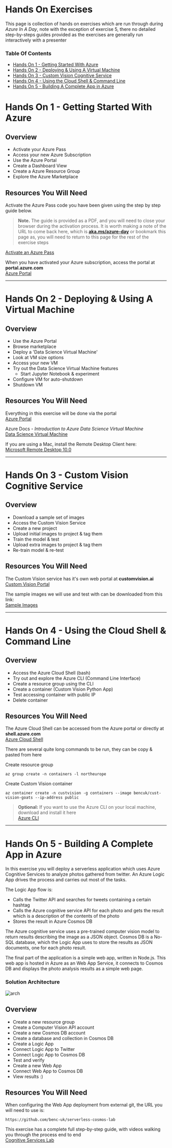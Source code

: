 # Hands On Exercises
This page is collection of hands on exercises which are run through during *Azure In A Day*, note with the exception of exercise 5, there no detailed step-by-steps guides provided as the exercises are generally run interactively with a presenter 

### Table Of Contents
- [Hands On 1 - Getting Started With Azure](#hands-on-1---getting-started-with-azure)
- [Hands On 2 - Deploying & Using A Virtual Machine](#hands-on-2---deploying--using-a-virtual-machine)
- [Hands On 3 - Custom Vision Cognitive Service](#hands-on-3---custom-vision-cognitive-service)
- [Hands On 4 - Using the Cloud Shell & Command Line](#hands-on-4---using-the-cloud-shell--command-line)
- [Hands On 5 - Building A Complete App in Azure](#hands-on-5---building-a-complete-app-in-azure)

# Hands On 1 - Getting Started With Azure

## Overview
- Activate your Azure Pass
- Access your new Azure Subscription
- Use the Azure Portal
- Create a Dashboard View
- Create a Azure Resource Group
- Explore the Azure Marketplace

## Resources You Will Need

Activate the Azure Pass code you have been given using the step by step guide below.  

>**Note.** The guide is provided as a PDF, and you will need to close your browser during the activation process. It is worth making a note of the URL to come back here, which is **[aka.ms/azure-day](http://aka.ms/azure-day)** or bookmark this page as, you will need to return to this page for the rest of the exercise steps

<a href="https://raw.githubusercontent.com/benc-uk/azureday/master/azurepass-guide.pdf" class="btn-blue">Activate an Azure Pass</a> 

When you have activated your Azure subscription, access the portal at **portal<span></span>.azure.com**  
<a href="https://portal.azure.com" class="btn-blue" target="_blank">Azure Portal</a>

---

# Hands On 2 - Deploying & Using A Virtual Machine

## Overview
- Use the Azure Portal
- Browse marketplace
- Deploy a 'Data Science Virtual Machine'
- Look at VM size options
- Access your new VM
- Try out the Data Science Virtual Machine features
  - Start Jupyter Notebook & experiment
- Configure VM for auto-shutdown
- Shutdown VM

## Resources You Will Need

Everything in this exercise will be done via the portal  
<a href="https://portal.azure.com" class="btn-blue" target="_blank">Azure Portal</a>

Azure Docs - *Introduction to Azure Data Science Virtual Machine*  
<a href="https://docs.microsoft.com/en-us/azure/machine-learning/data-science-virtual-machine/overview" class="btn-blue" target="_blank">Data Science Virtual Machine</a>

If you are using a Mac, install the Remote Desktop Client here:  
<a href="https://itunes.apple.com/gb/app/microsoft-remote-desktop-10/id1295203466" class="btn-blue" target="_blank">Microsoft Remote Desktop 10.0</a>

---

# Hands On 3 - Custom Vision Cognitive Service

## Overview
- Download a sample set of images
- Access the Custom Vision Service
- Create a new project
- Upload initial images to project & tag them
- Train the model & test
- Upload extra images to project & tag them
- Re-train model & re-test

## Resources You Will Need

The Custom Vision service has it's own web portal at **customvision<span></span>.ai**  
<a href="https://customvision.ai/" class="btn-blue" target="_blank">Custom Vision Portal</a>

The sample images we will use and test with can be downloaded from this link:  
<a href="custom-vision-images.zip" class="btn-green">Sample Images</a>

---

# Hands On 4 - Using the Cloud Shell & Command Line

## Overview
- Access the Azure Cloud Shell (bash)
- Try out and explore the Azure CLI (Command Line Interface)
- Create a resource group using the CLI
- Create a container (Custom Vision Python App)
- Test accessing container with public IP
- Delete container

## Resources You Will Need

The Azure Cloud Shell can be accessed from the Azure portal or directly at **shell.azure.com**  
<a href="https://shell.azure.com/" class="btn-blue" target="_blank">Azure Cloud Shell</a>

There are several quite long commands to be run, they can be copy & pasted from here

Create resource group
```
az group create -n containers -l northeurope
```

Create Custom Vision container
```
az container create -n custvision -g containers --image bencuk/cust-vision-goats --ip-address public
```


> **Optional:** If you want to use the Azure CLI on your local machine, download and install it here  
<a href="https://docs.microsoft.com/en-us/cli/azure/install-azure-cli?view=azure-cli-latest" class="btn-blue" target="_blank">Azure CLI</a>

---

# Hands On 5 - Building A Complete App in Azure
In this exercise you will deploy a serverless application which uses Azure Cognitive Services to analyze photos gathered from twitter. An Azure Logic App drives the process and carries out most of the tasks. 

The Logic App flow is:
- Calls the Twitter API and searches for tweets containing a certain hashtag
- Calls the Azure cognitive service API for each photo and gets the result which is a description of the contents of the photo
- Stores the result in Azure Cosmos DB

The Azure cognitive service uses a pre-trained computer vision model to return results describing the image as a JSON object. Cosmos DB is a No-SQL database, which the Logic App uses to store the results as JSON documents, one for each photo result.

The final part of the application is a simple web app, written in Node.js. This web app is hosted in Azure as an Web App Service, it connects to Cosmos DB and displays the photo analysis results as a simple web page.

### Solution Architecture
![arch](http://code.benco.io/serverless-cosmos-lab/arch.png)

## Overview
- Create a new resource group
- Create a Computer Vision API account
- Create a new Cosmos DB account
- Create a database and collection in Cosmos DB
- Create a Logic App
- Connect Logic App to Twitter
- Connect Logic App to Cosmos DB
- Test and verify
- Create a new Web App
- Connect Web App to Cosmos DB
- View results :)

## Resources You Will Need

When configuring the Web App deployment from external git, the URL you will need to use is:
```
https://github.com/benc-uk/serverless-cosmos-lab
```

This exercise has a complete full step-by-step guide, with videos walking you through the process end to end  
<a href="http://code.benco.io/serverless-cosmos-lab/" class="btn-blue" target="_blank">Cognitive Services Lab</a>

